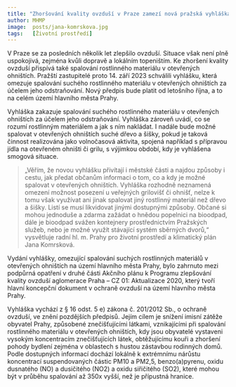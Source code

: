 ```yaml
---
title: "Zhoršování kvality ovzduší v Praze zamezí nová pražská vyhláška"
author: MHMP
image:  posts/jana-komrskova.jpg
tags:   [Životní prostředí]
---
```


V Praze se za posledních několik let zlepšilo ovzduší. Situace však není plně uspokojivá, zejména kvůli dopravě a lokálním topeništím. Ke zhoršení kvality ovzduší přispívá také spalování rostlinného materiálu v otevřených ohništích. Pražští zastupitelé proto 14. září 2023 schválili vyhlášku, která omezuje spalování suchého rostlinného materiálu v otevřených ohništích za účelem jeho odstraňování. Nový předpis bude platit od letošního října, a to na celém území hlavního města Prahy.

Vyhláška zakazuje spalování suchého rostlinného materiálu v otevřených ohništích za účelem jeho odstraňování. Vyhláška zároveň uvádí, co se rozumí rostlinným materiálem a jak s ním nakládat. I nadále bude možné spalovat v otevřených ohništích suché dřevo a šišky, pokud je taková činnost realizována jako volnočasová aktivita, spojená například s přípravou jídla na otevřeném ohništi či grilu, s výjimkou období, kdy je vyhlášena smogová situace.

> „Věřím, že novou vyhlášku přivítají i městské části a najdou způsoby i cestu, jak předat občanům informaci o tom, co a kdy je možné spalovat v otevřených ohništích. Vyhláška rozhodně neznamená omezení možnost posezení u veřejných grilovišť či ohnišť, nelze k tomu však využívat ani jinak spalovat jiný rostlinný materiál než dřevo a šišky. Listí se musí likvidovat jinými dostupnými způsoby. Občané si mohou jednoduše a zdarma zažádat o hnědou popelnici na bioodpad, dále je bioodpad svážen kontejnery prostřednictvím Pražských služeb, nebo je možné využít stávající systém sběrných dvorů,“ vysvětluje radní hl. m. Prahy pro životní prostředí a klimatický plán Jana Komrsková.

Vydání vyhlášky, omezující spalování suchých rostlinných materiálů v otevřených ohništích na území hlavního města Prahy, bylo zahrnuto mezi podpůrná opatření v druhé části Akčního plánu k Programu zlepšování kvality ovzduší aglomerace Praha – CZ 01: Aktualizace 2020, který tvoří hlavní koncepční dokument v ochraně ovzduší na území hlavního města Prahy.    

Vyhláška vychází z § 16 odst. 5 e) zákona č. 201/2012 Sb., o ochraně ovzduší, ve znění pozdějších předpisů. Jejím cílem je snížení imisní zátěže obyvatel Prahy, způsobené znečišťujícími látkami, vznikajícími při spalování rostlinného materiálu v otevřených ohništích, kdy jsou obyvatelé vystaveni vysokým koncentracím znečišťujících látek, obtěžujícímu kouři a zhoršení pohody bydlení zejména v oblastech s hustou zástavbou rodinných domů. Podle dostupných informací dochází lokálně k extrémnímu nárůstu koncentrací suspendovaných částic PM10 a PM2,5, benzo(a)pyrenu, oxidu dusnatého (NO) a dusičitého (NO2) a oxidu siřičitého (SO2), které mohou být v průběhu spalování až 350x vyšší, než je přípustná hranice. 
